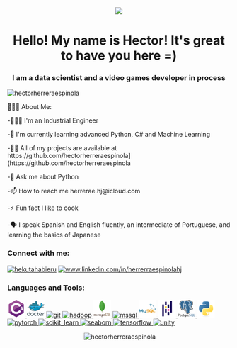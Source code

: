 <div id ="header" align="center">
    <img src="https://media.giphy.com/media/LR5ZBwZHv02lmpVoEU/giphy-downsized-large.gif" width= "200"/>
    <h1 align ="center"> Hello! My name is Hector! It's great to have you here =) </h1>
    <h3 align="center">I am a data scientist and a video games developer in process</h3>

<p align="left"> <img src="https://komarev.com/ghpvc/?username=hectorherreraespinola&label=Profile%20views&color=0e75b6&style=flat" alt="hectorherreraespinola" /> </p>


<p align="left">👨🏽‍💻 About Me: 
    
<p align="left">-👨🏽‍🎓 I'm an Industrial Engineer

<p align="left">-🌱 I'm currently learning advanced Python, C# and Machine Learning

<p align="left">-👨‍💻 All of my projects are available at https://github.com/hectorherreraespinola](https://github.com/hectorherreraespinola

<p align="left">-💬 Ask me about Python

<p align="left">-📫 How to reach me herrerae.hj@icloud.com

<p align="left">-⚡ Fun fact I like to cook

<p align="left">-🗣  I speak Spanish and English fluently, an intermediate of Portuguese, and learning the basics of Japanese

<h3 align="left">Connect with me:</h3>

<p align="left">

<p align="left">
<a href="https://twitter.com/hekutahabieru" target="blank"><img align="center" src="https://raw.githubusercontent.com/rahuldkjain/github-profile-readme-generator/master/src/images/icons/Social/twitter.svg" alt="hekutahabieru" height="30" width="40" /></a>
<a href="https://linkedin.com/in/www.linkedin.com/in/herrerraespinolahj" target="blank"><img align="center" src="https://raw.githubusercontent.com/rahuldkjain/github-profile-readme-generator/master/src/images/icons/Social/linked-in-alt.svg" alt="www.linkedin.com/in/herrerraespinolahj" height="30" width="40" /></a>
</p>

<h3 align="left">Languages and Tools:</h3>
<p align="left"> <a href="https://www.w3schools.com/cs/" target="_blank" rel="noreferrer"> <img src="https://raw.githubusercontent.com/devicons/devicon/master/icons/csharp/csharp-original.svg" alt="csharp" width="40" height="40"/> </a> <a href="https://www.docker.com/" target="_blank" rel="noreferrer"> <img src="https://raw.githubusercontent.com/devicons/devicon/master/icons/docker/docker-original-wordmark.svg" alt="docker" width="40" height="40"/> </a> <a href="https://git-scm.com/" target="_blank" rel="noreferrer"> <img src="https://www.vectorlogo.zone/logos/git-scm/git-scm-icon.svg" alt="git" width="40" height="40"/> </a> <a href="https://hadoop.apache.org/" target="_blank" rel="noreferrer"> <img src="https://www.vectorlogo.zone/logos/apache_hadoop/apache_hadoop-icon.svg" alt="hadoop" width="40" height="40"/> </a> <a href="https://www.mongodb.com/" target="_blank" rel="noreferrer"> <img src="https://raw.githubusercontent.com/devicons/devicon/master/icons/mongodb/mongodb-original-wordmark.svg" alt="mongodb" width="40" height="40"/> </a> <a href="https://www.microsoft.com/en-us/sql-server" target="_blank" rel="noreferrer"> <img src="https://www.svgrepo.com/show/303229/microsoft-sql-server-logo.svg" alt="mssql" width="40" height="40"/> </a> <a href="https://www.mysql.com/" target="_blank" rel="noreferrer"> <img src="https://raw.githubusercontent.com/devicons/devicon/master/icons/mysql/mysql-original-wordmark.svg" alt="mysql" width="40" height="40"/> </a> <a href="https://pandas.pydata.org/" target="_blank" rel="noreferrer"> <img src="https://raw.githubusercontent.com/devicons/devicon/2ae2a900d2f041da66e950e4d48052658d850630/icons/pandas/pandas-original.svg" alt="pandas" width="40" height="40"/> </a> <a href="https://www.postgresql.org" target="_blank" rel="noreferrer"> <img src="https://raw.githubusercontent.com/devicons/devicon/master/icons/postgresql/postgresql-original-wordmark.svg" alt="postgresql" width="40" height="40"/> </a> <a href="https://www.python.org" target="_blank" rel="noreferrer"> <img src="https://raw.githubusercontent.com/devicons/devicon/master/icons/python/python-original.svg" alt="python" width="40" height="40"/> </a> <a href="https://pytorch.org/" target="_blank" rel="noreferrer"> <img src="https://www.vectorlogo.zone/logos/pytorch/pytorch-icon.svg" alt="pytorch" width="40" height="40"/> </a> <a href="https://scikit-learn.org/" target="_blank" rel="noreferrer"> <img src="https://upload.wikimedia.org/wikipedia/commons/0/05/Scikit_learn_logo_small.svg" alt="scikit_learn" width="40" height="40"/> </a> <a href="https://seaborn.pydata.org/" target="_blank" rel="noreferrer"> <img src="https://seaborn.pydata.org/_images/logo-mark-lightbg.svg" alt="seaborn" width="40" height="40"/> </a> <a href="https://www.tensorflow.org" target="_blank" rel="noreferrer"> <img src="https://www.vectorlogo.zone/logos/tensorflow/tensorflow-icon.svg" alt="tensorflow" width="40" height="40"/> </a> <a href="https://unity.com/" target="_blank" rel="noreferrer"> <img src="https://www.vectorlogo.zone/logos/unity3d/unity3d-icon.svg" alt="unity" width="40" height="40"/> </a> </p>

<p align="left"> <p>&nbsp;<img align="center" src="https://github-readme-stats.vercel.app/api?username=hectorherreraespinola&show_icons=true&locale=en" alt="hectorherreraespinola" /></p>

    






